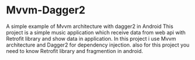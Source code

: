# Mvvm-Dagger2
A simple example of Mvvm architecture with dagger2 in Android
This project is a simple music application which receive data from web api with Retrofit library and show data in application.
In this project i use Mvvm architecture and Dagger2 for dependency injection. also for this project you need to know Retrofit library and fragmention in android.
